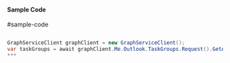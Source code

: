 #### Sample Code
#sample-code 

```C#

GraphServiceClient graphClient = new GraphServiceClient();
var taskGroups = await graphClient.Me.Outlook.TaskGroups.Request().GetAsync();
*** 

```